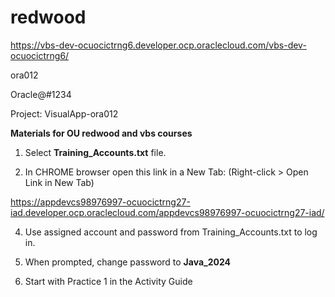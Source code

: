 # redwood

https://vbs-dev-ocuocictrng6.developer.ocp.oraclecloud.com/vbs-dev-ocuocictrng6/

ora012

Oracle@#1234

Project: VisualApp-ora012




**Materials for OU redwood and vbs courses**

1. Select **Training_Accounts.txt** file.

2. In CHROME browser open this link in a New Tab: (Right-click > Open Link in New Tab)
   
https://appdevcs98976997-ocuocictrng27-iad.developer.ocp.oraclecloud.com/appdevcs98976997-ocuocictrng27-iad/


4. Use assigned account and password from Training_Accounts.txt to log in. 

5. When prompted, change password to **Java_2024**
   
6. Start with Practice 1 in the Activity Guide 


